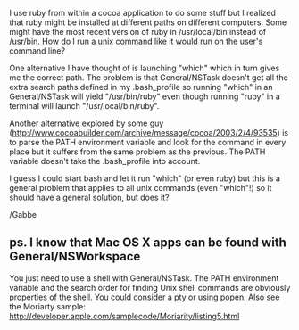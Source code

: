 I use ruby from within a cocoa application to do some stuff but I realized that ruby might be installed at different paths on different computers. Some might have the most recent version of ruby in /usr/local/bin instead of /usr/bin. How do I run a unix command like it would run on the user's command line?

One alternative I have thought of is launching "which" which in turn gives me the correct path. The problem is that General/NSTask doesn't get all the extra search paths defined in my .bash_profile so running "which" in an General/NSTask will yield "/usr/bin/ruby" even though running "ruby" in a terminal will launch "/usr/local/bin/ruby".

Another alternative explored by some guy (http://www.cocoabuilder.com/archive/message/cocoa/2003/2/4/93535) is to parse the PATH environment variable and look for the command in every place but it suffers from the same problem as the previous. The PATH variable doesn't take the .bash_profile into account.

I guess I could start bash and let it run "which" (or even ruby) but this is a general problem that applies to all unix commands (even "which"!) so it should have a general solution, but does it?

/Gabbe

ps. I know that Mac OS X apps can be found with General/NSWorkspace
----
You just need to use a shell with General/NSTask.  The PATH environment variable and the search order for finding Unix shell commands are obviously properties of the shell.  You could consider a pty or using popen.  Also see the Moriarty sample: http://developer.apple.com/samplecode/Moriarity/listing5.html